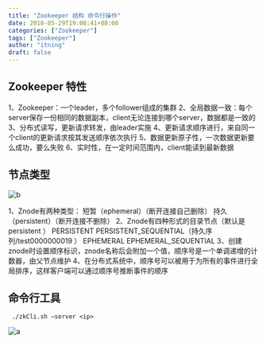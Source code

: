 ```yaml
---
title: "Zookeeper 结构 命令行操作"
date: 2018-05-29T19:08:41+08:00
categories: ["Zookeeper"]
tags: ["Zookeeper"]
author: "itning"
draft: false
---
```

## Zookeeper 特性
1、Zookeeper：一个leader，多个follower组成的集群
2、全局数据一致：每个server保存一份相同的数据副本，client无论连接到哪个server，数据都是一致的
3、分布式读写，更新请求转发，由leader实施
4、更新请求顺序进行，来自同一个client的更新请求按其发送顺序依次执行
5、数据更新原子性，一次数据更新要么成功，要么失败
6、实时性，在一定时间范围内，client能读到最新数据

## 节点类型

![b](/images/2018-05-29-Zookeeper-结构-命令行操作/b.png)

1、Znode有两种类型：
短暂（ephemeral）（断开连接自己删除）
持久（persistent）（断开连接不删除）
2、Znode有四种形式的目录节点（默认是persistent ）
PERSISTENT
PERSISTENT_SEQUENTIAL（持久序列/test0000000019 ）
EPHEMERAL
EPHEMERAL_SEQUENTIAL
3、创建znode时设置顺序标识，znode名称后会附加一个值，顺序号是一个单调递增的计数器，由父节点维护
4、在分布式系统中，顺序号可以被用于为所有的事件进行全局排序，这样客户端可以通过顺序号推断事件的顺序

## 命令行工具

```
 ./zkCli.sh –server <ip>
```
![a](/images/2018-05-29-Zookeeper-结构-命令行操作/a.png)
